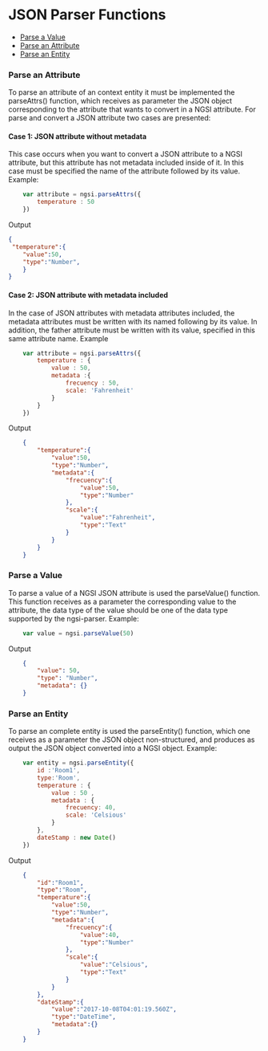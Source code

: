 # JSON Parser Functions

* [Parse a Value](#parse-a-value)
* [Parse an Attribute ](#parse-an-attribute)
* [Parse an Entity](#parse-an-entity)

### Parse an Attribute

To parse an attribute of an context entity it must be implemented the parseAttrs() function, which receives as parameter the JSON object corresponding to the attribute that wants to convert in a NGSI attribute.
For parse and convert a JSON attribute two cases are presented:

#### Case 1: JSON attribute without metadata 
This case occurs when you want to convert a JSON attribute to a NGSI attribute, but this attribute has not metadata included inside of it. In this case must be specified the name of the attribute followed by its value.  
Example:
``` js
    var attribute = ngsi.parseAttrs({
        temperature : 50
    })
```
Output
``` json
{     
 "temperature":{
    "value":50,
    "type":"Number",
    }
}
```
#### Case 2: JSON attribute with metadata included
In the case of JSON attributes with metadata attributes included, the metadata attributes must be written with its named following by its value. In addition, the father attribute must be written with its value, specified in this same attribute name.
Example

```js
	var attribute = ngsi.parseAttrs({
		temperature : {
			value : 50,
			metadata :{
				frecuency : 50,
				scale: 'Fahrenheit'
			}
		}
	})
```
Output

```json
	{
		"temperature":{
			"value":50,
			"type":"Number",
			"metadata":{
				"frecuency":{
					"value":50,
					"type":"Number"
				},
				"scale":{
					"value":"Fahrenheit",
					"type":"Text"
				}
			}
		}
	}

```
### Parse a Value
To parse a value of a NGSI JSON attribute is used the parseValue() function. This function receives as a parameter the corresponding value to the attribute, the data type of the value should be one of the data type supported by the ngsi-parser.
Example:

```js
	var value = ngsi.parseValue(50)
```
Output

```json
	{
		"value": 50,
		"type": "Number",
		"metadata": {}
	}
```
### Parse an Entity
To parse an complete entity is used the parseEntity() function, which one receives as a parameter the JSON object non-structured, and produces as output the JSON object converted into a NGSI object.
Example:
```js
	var entity = ngsi.parseEntity({
		id :'Room1',
		type:'Room',
		temperature : {
			value : 50 ,
			metadata : {
				frecuency: 40,
				scale: 'Celsious'
			}
		},
		dateStamp : new Date()
	})
```
Output

```json
	{
		"id":"Room1",
		"type":"Room",
		"temperature":{
			"value":50,
			"type":"Number",
			"metadata":{
				"frecuency":{
					"value":40,
					"type":"Number"
				},
				"scale":{
					"value":"Celsious",
					"type":"Text"
				}
			}
		},
		"dateStamp":{
			"value":"2017-10-08T04:01:19.560Z",
			"type":"DateTime",
			"metadata":{}
		}
	}

```


